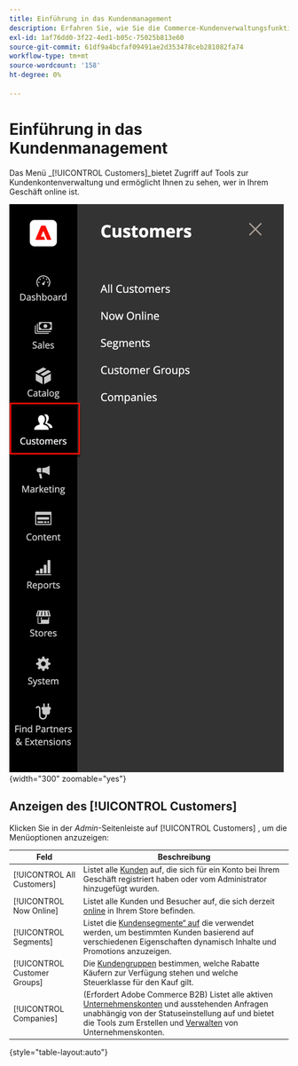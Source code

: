 ```yaml
---
title: Einführung in das Kundenmanagement
description: Erfahren Sie, wie Sie die Commerce-Kundenverwaltungsfunktionen verwenden können, um das Kundenerlebnis in Ihrem Geschäft zu verbessern.
exl-id: 1af76dd0-3f22-4ed1-b05c-75025b813e60
source-git-commit: 61df9a4bcfaf09491ae2d353478ceb281082fa74
workflow-type: tm+mt
source-wordcount: '158'
ht-degree: 0%

---
```


# Einführung in das Kundenmanagement

Das Menü _[!UICONTROL Customers]_bietet Zugriff auf Tools zur Kundenkontenverwaltung und ermöglicht Ihnen zu sehen, wer in Ihrem Geschäft online ist.

![Menü Kunden](assets/admin-menu-customers.png){width="300" zoomable="yes"}

## Anzeigen des [!UICONTROL Customers]

Klicken Sie in der _Admin_-Seitenleiste auf [!UICONTROL Customers] , um die Menüoptionen anzuzeigen:

| Feld | Beschreibung |
|---|---|
| [!UICONTROL All Customers] | Listet alle [Kunden](../customers/customers-all.md) auf, die sich für ein Konto bei Ihrem Geschäft registriert haben oder vom Administrator hinzugefügt wurden. |
| [!UICONTROL Now Online] | Listet alle Kunden und Besucher auf, die sich derzeit [online](../customers/now-online.md) in Ihrem Store befinden. |
| [!UICONTROL Segments] | Listet die [Kundensegmente“ auf](../customers/customer-segments.md) die verwendet werden, um bestimmten Kunden basierend auf verschiedenen Eigenschaften dynamisch Inhalte und Promotions anzuzeigen. |
| [!UICONTROL Customer Groups] | Die [Kundengruppen](../customers/customer-groups.md) bestimmen, welche Rabatte Käufern zur Verfügung stehen und welche Steuerklasse für den Kauf gilt. |
| [!UICONTROL Companies] | (Erfordert Adobe Commerce B2B) Listet alle aktiven [Unternehmenskonten](../b2b/account-companies.md) und ausstehenden Anfragen unabhängig von der Statuseinstellung auf und bietet die Tools zum Erstellen und [Verwalten](../b2b/account-company-manage.md) von Unternehmenskonten. |

{style="table-layout:auto"}
